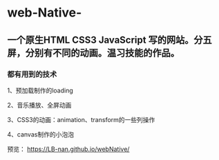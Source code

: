 # web-Native-
## 一个原生HTML CSS3 JavaScript 写的网站。分五屏，分别有不同的动画。温习技能的作品。
### 都有用到的技术
1、预加载制作的loading

2、音乐播放、全屏动画

3、CSS3的动画：animation、transform的一些列操作

4、canvas制作的小泡泡

预览： https://LB-nan.github.io/webNative/


